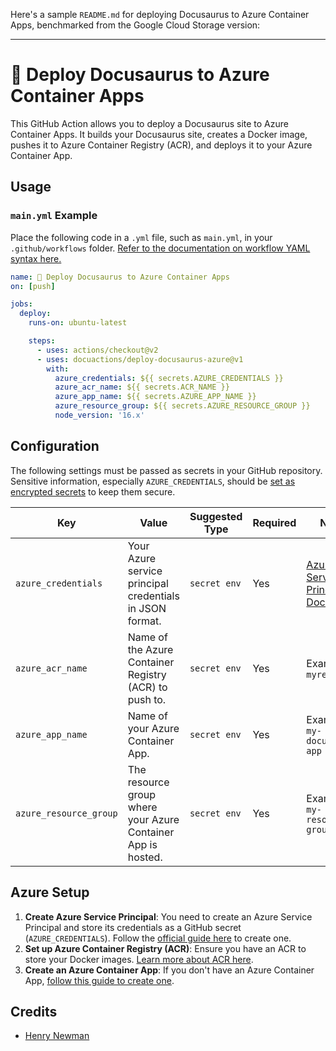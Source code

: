 Here's a sample `README.md` for deploying Docusaurus to Azure Container Apps, benchmarked from the Google Cloud Storage version:

---

# 🦄 Deploy Docusaurus to Azure Container Apps

This GitHub Action allows you to deploy a Docusaurus site to Azure Container Apps. It builds your Docusaurus site, creates a Docker image, pushes it to Azure Container Registry (ACR), and deploys it to your Azure Container App.

## Usage

### `main.yml` Example

Place the following code in a `.yml` file, such as `main.yml`, in your `.github/workflows` folder. [Refer to the documentation on workflow YAML syntax here.](https://help.github.com/en/articles/workflow-syntax-for-github-actions)

```yaml
name: 🦄 Deploy Docusaurus to Azure Container Apps
on: [push]

jobs:
  deploy:
    runs-on: ubuntu-latest

    steps:
      - uses: actions/checkout@v2
      - uses: docuactions/deploy-docusaurus-azure@v1
        with:
          azure_credentials: ${{ secrets.AZURE_CREDENTIALS }}
          azure_acr_name: ${{ secrets.ACR_NAME }}
          azure_app_name: ${{ secrets.AZURE_APP_NAME }}
          azure_resource_group: ${{ secrets.AZURE_RESOURCE_GROUP }}
          node_version: '16.x'
```

## Configuration

The following settings must be passed as secrets in your GitHub repository. Sensitive information, especially `AZURE_CREDENTIALS`, should be [set as encrypted secrets](https://help.github.com/en/articles/virtual-environments-for-github-actions#creating-and-using-secrets-encrypted-variables) to keep them secure.

| Key                | Value                                                     | Suggested Type | Required | Notes |
|--------------------|-----------------------------------------------------------|----------------|----------|-------|
| `azure_credentials` | Your Azure service principal credentials in JSON format.  | `secret env`   | Yes      | [Azure Service Principal Docs](https://docs.microsoft.com/en-us/cli/azure/create-an-azure-service-principal-azure-cli) |
| `azure_acr_name`   | Name of the Azure Container Registry (ACR) to push to.     | `secret env`   | Yes      | Example: `myregistry` |
| `azure_app_name`   | Name of your Azure Container App.                          | `secret env`   | Yes      | Example: `my-docusaurus-app` |
| `azure_resource_group` | The resource group where your Azure Container App is hosted. | `secret env`   | Yes      | Example: `my-resource-group` |

## Azure Setup

1. **Create Azure Service Principal**: You need to create an Azure Service Principal and store its credentials as a GitHub secret (`AZURE_CREDENTIALS`). Follow the [official guide here](https://docs.microsoft.com/en-us/cli/azure/create-an-azure-service-principal-azure-cli) to create one.
2. **Set up Azure Container Registry (ACR)**: Ensure you have an ACR to store your Docker images. [Learn more about ACR here](https://docs.microsoft.com/en-us/azure/container-registry/container-registry-get-started-azure-cli).
3. **Create an Azure Container App**: If you don't have an Azure Container App, [follow this guide to create one](https://docs.microsoft.com/en-us/azure/container-apps/get-started).

## Credits

* [Henry Newman](https://github.com/henrynewman)
